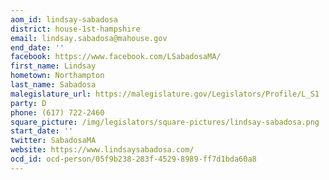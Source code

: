 ```yaml
---
aom_id: lindsay-sabadosa
district: house-1st-hampshire
email: lindsay.sabadosa@mahouse.gov
end_date: ''
facebook: https://www.facebook.com/LSabadosaMA/
first_name: Lindsay
hometown: Northampton
last_name: Sabadosa
malegislature_url: https://malegislature.gov/Legislators/Profile/L_S1
party: D
phone: (617) 722-2460
square_picture: /img/legislators/square-pictures/lindsay-sabadosa.png
start_date: ''
twitter: SabadosaMA
website: https://www.lindsaysabadosa.com/
ocd_id: ocd-person/05f9b238-283f-4529-8989-ff7d1bda60a8
---
```

